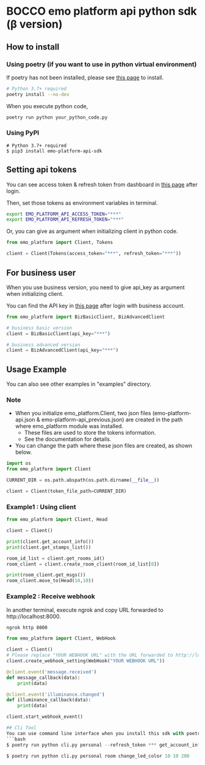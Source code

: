# BOCCO emo platform api python sdk (β version)

## How to install
### Using poetry (if you want to use in python virtual environment)
If poetry has not been installed, please see [this page](https://python-poetry.org/docs/) to install.

```bash
# Python 3.7+ required
poetry install --no-dev
```

When you execute python code,

```bash
poetry run python your_python_code.py
```

### Using PyPl

```
# Python 3.7+ required
$ pip3 install emo-platform-api-sdk
```

## Setting api tokens

You can see access token & refresh token from dashboard in [this page](https://platform-api.bocco.me/dashboard/login) after login.

Then, set those tokens as environment variables in terminal.

```bash
export EMO_PLATFORM_API_ACCESS_TOKEN="***"
export EMO_PLATFORM_API_REFRESH_TOKEN="***"
```

Or, you can give as argument when initializing client in python code.

```python
from emo_platform import Client, Tokens

client = Client(Tokens(access_token="***", refresh_token="***"))
```

## For business user
When you use business version, you need to give api_key as argument when initializing client.

You can find the API key in [this page](https://platform-api.bocco.me/dashboard/login) after login with business account.
```python
from emo_platform import BizBasicClient, BizAdvancedClient

# business basic version
client = BizBasicClient(api_key="***")

# business advanced version
client = BizAdvancedClient(api_key="***")
```

## Usage Example

You can also see other examples in "examples" directory.

### Note
- When you initialize emo_platform.Client, two json files (emo-platform-api.json & emo-platform-api_previous.json) are created in the path where emo_platform module was installed.
	- These files are used to store the tokens information.
	- See the documentation for details.
- You can change the path where these json files are created, as shown below.

```python
import os
from emo_platform import Client

CURRENT_DIR = os.path.abspath(os.path.dirname(__file__))

client = Client(token_file_path=CURRENT_DIR)
```

### Example1 : Using client
```python
from emo_platform import Client, Head

client = Client()

print(client.get_account_info())
print(client.get_stamps_list())

room_id_list = client.get_rooms_id()
room_client = client.create_room_client(room_id_list[0])

print(room_client.get_msgs())
room_client.move_to(Head(10,10))
```

### Example2 : Receive webhook

In another terminal, execute ngrok and copy URL forwarded to http://localhost:8000.
```bash
ngrok http 8000
```

```python
from emo_platform import Client, WebHook

client = Client()
# Please replace "YOUR WEBHOOK URL" with the URL forwarded to http://localhost:8000
client.create_webhook_setting(WebHook("YOUR WEBHOOK URL"))

@client.event('message.received')
def message_callback(data):
	print(data)

@client.event('illuminance.changed')
def illuminance_callback(data):
	print(data)

client.start_webhook_event()

## Cli Tool
You can use command line interface when you install this sdk with poetry.
```bash
$ poetry run python cli.py personal --refresh_token *** get_account_info

$ poetry run python cli.py personal room change_led_color 10 10 200
```
